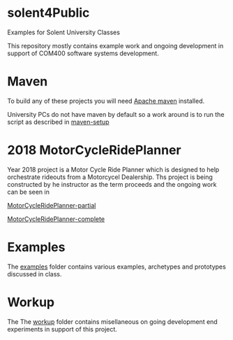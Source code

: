 # solent4Public
Examples for Solent University Classes

This repository mostly contains example work and ongoing development in support of 
COM400 software systems development.

# Maven
To build any of these projects you will need [Apache maven](https://maven.apache.org/) installed.

University PCs do not have maven by default so a work around is to run the script as described in 
[maven-setup](../master/maven-setup)

# 2018 MotorCycleRidePlanner
Year 2018 project is a Motor Cycle Ride Planner which is designed to help orchestrate rideouts from a Motorcycel Dealership.
Ths project is being constructed by he instructor as the term proceeds and the ongoing work can be seen in

[MotorCycleRidePlanner-partial](../master/2018-RidePlanner/MotorCycleRidePlanner-partial)

[MotorCycleRidePlanner-complete](../master/2018-RidePlanner/MotorCycleRidePlanner-complete)

# Examples
The [examples](../master/examples) folder contains various examples, archetypes and prototypes discussed in class.

# Workup
The The [workup](../master/workup) folder contains misellaneous on going development end experiments in support of this project.